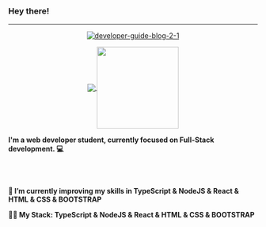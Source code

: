 ### Hey there! 

---

<p align="center"><a href="https://ibb.co/Fz7PwX4"><img src="https://i.ibb.co/gJgnTdZ/developer-guide-blog-2-1.png" alt="developer-guide-blog-2-1" border="0"></p>

<p align="center">
  <a href="https://github.com/anuraghazra/github-readme-stats">
    <img
      align="center"
      src="https://github-readme-stats.vercel.app/api/top-langs/?username=jp-oliveira-dev&layout=compact"
    />
  </a>
  <a href="https://github.com/anuraghazra/github-readme-stats">
    <img
      align="center"
      height="165"
      src="https://github-readme-stats.vercel.app/api?username=jp-oliveira-dev&count_private=true&show_icons=true&custom_title=Github%20Status&hide=issues"
    />
  </a>
</p>



<b>I'm a web developer student, currently focused on Full-Stack development. :computer:<b> <br></br>


<br><p>🌱 I’m currently improving my skills in TypeScript & NodeJS & React & HTML & CSS & BOOTSTRAP</p> 
<p>👨‍💻  My Stack: TypeScript & NodeJS & React & HTML & CSS & BOOTSTRAP</p> </br>
